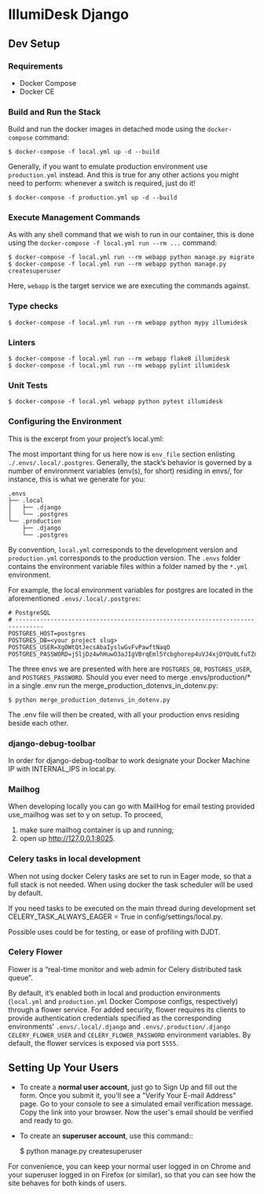 # IllumiDesk Django

## Dev Setup

### Requirements

- Docker Compose
- Docker CE

###  Build and Run the Stack

Build and run the docker images in detached mode using the `docker-compose` command:

    $ docker-compose -f local.yml up -d --build

Generally, if you want to emulate production environment use `production.yml` instead. And this is true for any other actions you might need to perform: whenever a switch is required, just do it!

    $ docker-compose -f production.yml up -d --build

### Execute Management Commands

As with any shell command that we wish to run in our container, this is done using the `docker-compose -f local.yml run --rm ...` command:

    $ docker-compose -f local.yml run --rm webapp python manage.py migrate
    $ docker-compose -f local.yml run --rm webapp python manage.py createsuperuser

Here, `webapp` is the target service we are executing the commands against.

### Type checks

    $ docker-compose -f local.yml run --rm webapp python mypy illumidesk

### Linters

    $ docker-compose -f local.yml run --rm webapp flake8 illumidesk
    $ docker-compose -f local.yml run --rm webapp pylint illumidesk

### Unit Tests

    $ docker-compose -f local.yml webapp python pytest illumidesk

### Configuring the Environment

This is the excerpt from your project’s local.yml:

The most important thing for us here now is `env_file` section enlisting `./.envs/.local/.postgres`. Generally, the stack’s behavior is governed by a number of environment variables (env(s), for short) residing in envs/, for instance, this is what we generate for you:

```
.envs
├── .local
│   ├── .django
│   └── .postgres
└── .production
    ├── .django
    └── .postgres
```

By convention, `local.yml` corresponds to the development version and `production.yml` corresponds to the production version. The `.envs` folder contains the environment variable files within a folder named by the `*.yml` environment.

For example, the local environment variables for postgres are located in the aforementioned `.envs/.local/.postgres`:

```
# PostgreSQL
# ------------------------------------------------------------------------------
POSTGRES_HOST=postgres
POSTGRES_DB=<your project slug>
POSTGRES_USER=XgOWtQtJecsAbaIyslwGvFvPawftNaqO
POSTGRES_PASSWORD=jSljDz4whHuwO3aJIgVBrqEml5Ycbghorep4uVJ4xjDYQu0LfuTZdctj7y0YcCLu
```

The three envs we are presented with here are `POSTGRES_DB`, `POSTGRES_USER`, and `POSTGRES_PASSWORD`. Should you ever need to merge .envs/production/* in a single .env run the merge_production_dotenvs_in_dotenv.py:

    $ python merge_production_dotenvs_in_dotenv.py

The .env file will then be created, with all your production envs residing beside each other.

### django-debug-toolbar

In order for django-debug-toolbar to work designate your Docker Machine IP with INTERNAL_IPS in local.py.

### Mailhog

When developing locally you can go with MailHog for email testing provided use_mailhog was set to y on setup. To proceed,

1. make sure mailhog container is up and running;
2. open up http://127.0.0.1:8025.

### Celery tasks in local development

When not using docker Celery tasks are set to run in Eager mode, so that a full stack is not needed. When using docker the task scheduler will be used by default.

If you need tasks to be executed on the main thread during development set CELERY_TASK_ALWAYS_EAGER = True in config/settings/local.py.

Possible uses could be for testing, or ease of profiling with DJDT.

### Celery Flower

Flower is a “real-time monitor and web admin for Celery distributed task queue”.

By default, it’s enabled both in local and production environments (`local.yml` and `production.yml` Docker Compose configs, respectively) through a flower service. For added security, flower requires its clients to provide authentication credentials specified as the corresponding environments’ `.envs/.local/.django` and `.envs/.production/.django` `CELERY_FLOWER_USER` and `CELERY_FLOWER_PASSWORD` environment variables. By default, the flower services is exposed via port `5555`.

## Setting Up Your Users

* To create a **normal user account**, just go to Sign Up and fill out the form. Once you submit it, you'll see a "Verify Your E-mail Address" page. Go to your console to see a simulated email verification message. Copy the link into your browser. Now the user's email should be verified and ready to go.

* To create an **superuser account**, use this command::

    $ python manage.py createsuperuser

For convenience, you can keep your normal user logged in on Chrome and your superuser logged in on Firefox (or similar), so that you can see how the site behaves for both kinds of users.